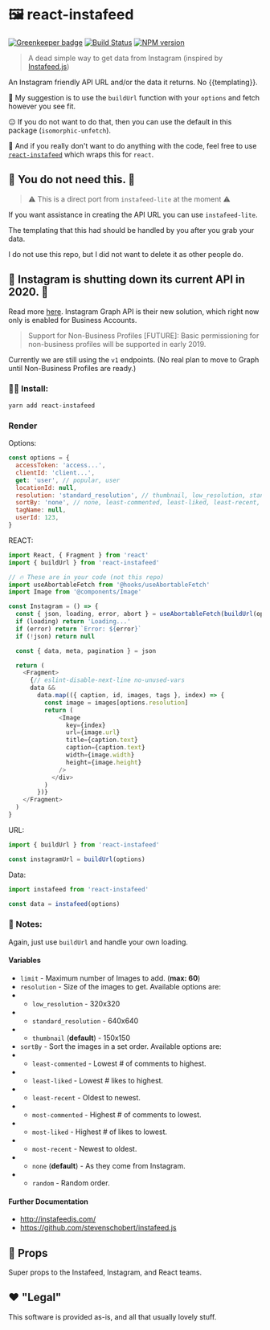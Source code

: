# 🖼️ react-instafeed

[![Greenkeeper badge](https://badges.greenkeeper.io/JeromeFitz/react-instafeed.svg)](https://greenkeeper.io/)
[![Build Status](https://img.shields.io/travis/JeromeFitz/react-instafeed/master.svg)](https://travis-ci.org/JeromeFitz/react-instafeed)
[![NPM version](https://img.shields.io/npm/v/react-instafeed.svg)](https://www.npmjs.org/package/react-instafeed)

> A dead simple way to get data from Instagram (inspired by [Instafeed.js](https://github.com/stevenschobert/instafeed.js))

An Instagram friendly API URL and/or the data it returns. No {{templating}}.

🎁️ My suggestion is to use the `buildUrl` function with your `options` and fetch however you see fit.

😑️ If you do not want to do that, then you can use the default in this package (`isomorphic-unfetch`).

🤷️ And if you really don't want to do anything with the code, feel free to use [`react-instafeed`](https://github.com/JeromeFitz/react-instafeed) which wraps this for `react`.

## 🚨️ You do not need this. 🚨️

> ⚠️ This is a direct port from `instafeed-lite` at the moment ⚠️

If you want assistance in creating the API URL you can use `instafeed-lite`.

The templating that this had should be handled by you after you grab your data.

I do not use this repo, but I did not want to delete it as other people do.

## 🚨️ Instagram is shutting down its current API in 2020. 🚨️

Read more [here](https://developers.facebook.com/blog/post/2018/01/30/instagram-graph-api-updates/). Instagram Graph API is their new solution, which right now only is enabled for Business Accounts.

> Support for Non-Business Profiles [FUTURE]: Basic permissioning for non-business profiles will be supported in early 2019.

Currently we are still using the `v1` endpoints. (No real plan to move to Graph until Non-Business Profiles are ready.)

### 👩‍💻️ Install:

```shell
yarn add react-instafeed
```

### Render

Options:

```javascript
const options = {
  accessToken: 'access...',
  clientId: 'client...',
  get: 'user', // popular, user
  locationId: null,
  resolution: 'standard_resolution', // thumbnail, low_resolution, standard_resolution
  sortBy: 'none', // none, least-commented, least-liked, least-recent, most-commented, most-liked, most-recent, random
  tagName: null,
  userId: 123,
}
```

REACT:

```javascript
import React, { Fragment } from 'react'
import { buildUrl } from 'react-instafeed'

// 🔥️ These are in your code (not this repo)
import useAbortableFetch from '@hooks/useAbortableFetch'
import Image from '@components/Image'

const Instagram = () => {
  const { json, loading, error, abort } = useAbortableFetch(buildUrl(options))
  if (loading) return 'Loading...'
  if (error) return `Error: ${error}`
  if (!json) return null

  const { data, meta, pagination } = json

  return (
    <Fragment>
      {// eslint-disable-next-line no-unused-vars
      data &&
        data.map(({ caption, id, images, tags }, index) => {
          const image = images[options.resolution]
          return (
              <Image
                key={index}
                url={image.url}
                title={caption.text}
                caption={caption.text}
                width={image.width}
                height={image.height}
              />
            </div>
          )
        })}
    </Fragment>
  )
}
```

URL:

```javascript
import { buildUrl } from 'react-instafeed'

const instagramUrl = buildUrl(options)
```

Data:

```javascript
import instafeed from 'react-instafeed'

const data = instafeed(options)
```

### 📓️ Notes:

Again, just use `buildUrl` and handle your own loading.

#### Variables

- `limit` - Maximum number of Images to add. (**max: 60**)
- `resolution` - Size of the images to get. Available options are:
- - `low_resolution` - 320x320
- - `standard_resolution` - 640x640
- - `thumbnail` (**default**) - 150x150
- `sortBy` - Sort the images in a set order. Available options are:
- - `least-commented` - Lowest # of comments to highest.
- - `least-liked` - Lowest # likes to highest.
- - `least-recent` - Oldest to newest.
- - `most-commented` - Highest # of comments to lowest.
- - `most-liked` - Highest # of likes to lowest.
- - `most-recent` - Newest to oldest.
- - `none` (**default**) - As they come from Instagram.
- - `random` - Random order.

#### Further Documentation

- http://instafeedjs.com/
- https://github.com/stevenschobert/instafeed.js

## 🙌 Props

Super props to the Instafeed, Instagram, and React teams.

## ❤️ "Legal"

This software is provided as-is, and all that usually lovely stuff.
